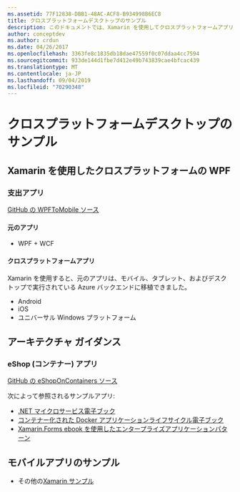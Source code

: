 ```yaml
---
ms.assetid: 77F12838-DBB1-48AC-ACF8-B934998B6EC8
title: クロスプラットフォームデスクトップのサンプル
description: このドキュメントでは、Xamarin を使用してクロスプラットフォームアプリとして実行するように移植されたさまざまなサンプルアプリケーションについて説明します。
author: conceptdev
ms.author: crdun
ms.date: 04/26/2017
ms.openlocfilehash: 3363fe8c1835db18dae47559f0c07ddaa4cc7594
ms.sourcegitcommit: 933de144d1fbe7d412e49b743839cae4bfcac439
ms.translationtype: MT
ms.contentlocale: ja-JP
ms.lasthandoff: 09/04/2019
ms.locfileid: "70290348"
---
```

# <a name="cross-platform-desktop-samples"></a>クロスプラットフォームデスクトップのサンプル

## <a name="wpf-to-cross-platform-with-xamarinforms"></a>Xamarin を使用したクロスプラットフォームの WPF

### <a name="expenses-app"></a>支出アプリ

[GitHub の WPFToMobile ソース](https://github.com/nishanil/WPFToMobile)

#### <a name="original-app"></a>元のアプリ

* WPF + WCF

#### <a name="cross-platform-apps"></a>クロスプラットフォームアプリ

Xamarin を使用すると、元のアプリは、モバイル、タブレット、およびデスクトップで実行されている Azure バックエンドに移植できました。

* Android
* iOS
* ユニバーサル Windows プラットフォーム

## <a name="architecture-guidance"></a>アーキテクチャ ガイダンス

### <a name="eshop-on-containers-app"></a>eShop (コンテナー) アプリ

[GitHub の eShopOnContainers ソース](https://github.com/dotnet-architecture/eShopOnContainers)

次によって参照されるサンプルアプリ:

* [.NET マイクロサービス電子ブック](https://aka.ms/microservicesebook)
* [コンテナー化された Docker アプリケーションライフサイクル電子ブック](https://aka.ms/dockerlifecycleebook)
* [Xamarin.Forms ebook を使用したエンタープライズアプリケーションパターン](~/xamarin-forms/enterprise-application-patterns/index.md)

## <a name="mobile-app-samples"></a>モバイルアプリのサンプル

* その他の[Xamarin サンプル](https://docs.microsoft.com/samples/browse/?products=xamarin)
